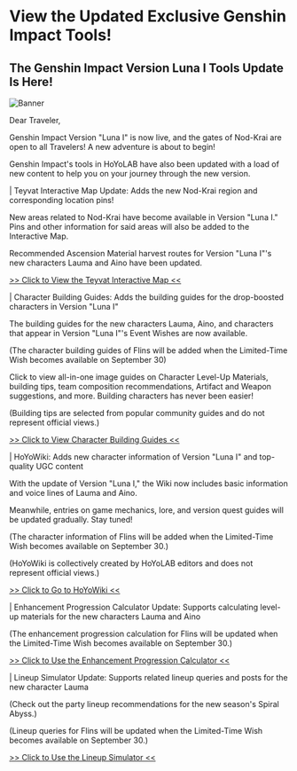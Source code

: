 # View the Updated Exclusive Genshin Impact Tools!
## The Genshin Impact Version Luna I Tools Update Is Here!
![Banner](https://sdk.hoyoverse.com/upload/ann/2025/09/10/aadc2b32e8c31d5bed7ba605c64c112d_4711928860817074195_transformed.png)

Dear Traveler,

Genshin Impact Version "Luna I" is now live, and the gates of Nod-Krai are open to all Travelers! A new adventure is about to begin!

Genshin Impact's tools in HoYoLAB have also been updated with a load of new content to help you on your journey through the new version.

| Teyvat Interactive Map Update: Adds the new Nod-Krai region and corresponding location pins!

New areas related to Nod-Krai have become available in Version "Luna I." Pins and other information for said areas will also be added to the Interactive Map.

Recommended Ascension Material harvest routes for Version "Luna I"'s new characters Lauma and Aino have been updated.

[>> Click to View the Teyvat Interactive Map <<](https://act.hoyolab.com/ys/app/interactive-map/index.html?bbs_presentation_style=no_header&utm_campaign=update&utm_content=map&utm_id=2&utm_medium=notice&utm_source=ingame#/map/2)

| Character Building Guides: Adds the building guides for the drop-boosted characters in Version "Luna I"

The building guides for the new characters Lauma, Aino, and characters that appear in Version "Luna I"'s Event Wishes are now available.

(The character building guides of Flins will be added when the Limited-Time Wish becomes available on September 30)

Click to view all-in-one image guides on Character Level-Up Materials, building tips, team composition recommendations, Artifact and Weapon suggestions, and more. Building characters has never been easier!

(Building tips are selected from popular community guides and do not represent official views.)

[>> Click to View Character Building Guides <<](https://wiki.hoyolab.com/pc/genshin/entry/4808?utm_campaign=update&utm_id=2&utm_medium=notice&utm_source=ingame)

| HoYoWiki: Adds new character information of Version "Luna I" and top-quality UGC content

With the update of Version "Luna I," the Wiki now includes basic information and voice lines of Lauma and Aino.

Meanwhile, entries on game mechanics, lore, and version quest guides will be updated gradually. Stay tuned!

(The character information of Flins will be added when the Limited-Time Wish becomes available on September 30.)

(HoYoWiki is collectively created by HoYoLAB editors and does not represent official views.)

[>> Click to Go to HoYoWiki <<](https://wiki.hoyolab.com/pc/genshin/home?bbs_presentation_style=fullscreen&utm_campaign=update&utm_id=2&utm_medium=notice&utm_source=ingame)

| Enhancement Progression Calculator Update: Supports calculating level-up materials for the new characters Lauma and Aino

(The enhancement progression calculation for Flins will be updated when the Limited-Time Wish becomes available on September 30.)

[>> Click to Use the Enhancement Progression Calculator <<](https://act.hoyolab.com/ys/event/calculator-sea/index.html?bbs_auth_required=true&bbs_presentation_style=fullscreen&utm_campaign=update&utm_content=calculator&utm_id=2&utm_medium=notice&utm_source=ingame)

| Lineup Simulator Update: Supports related lineup queries and posts for the new character Lauma

(Check out the party lineup recommendations for the new season's Spiral Abyss.)

(Lineup queries for Flins will be updated when the Limited-Time Wish becomes available on September 30.)

[>> Click to Use the Lineup Simulator <<](https://act.hoyolab.com/ys/event/bbs-lineup-ys-sea/index.html?bbs_presentation_style=fullscreen&utm_campaign=update&utm_content=lineup&utm_id=2&utm_medium=notice&utm_source=ingame#/m/home/rec)
